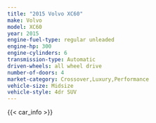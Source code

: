 ```yaml
---
title: "2015 Volvo XC60"
make: Volvo
model: XC60
year: 2015
engine-fuel-type: regular unleaded
engine-hp: 300
engine-cylinders: 6
transmission-type: Automatic
driven-wheels: all wheel drive
number-of-doors: 4
market-category: Crossover,Luxury,Performance
vehicle-size: Midsize
vehicle-style: 4dr SUV
---
```


{{< car_info >}}
